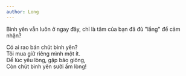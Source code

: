 ```yaml
---
author: Long
---
```


Bình yên vẫn luôn ở ngay đây, chỉ là tâm của bạn đã đủ "lắng" để cảm nhận?  
<!--more-->

Có ai rao bán chút bình yên?  
Tôi mua giữ riêng mình một ít.  
Để lúc yếu lòng, gặp bão giông,  
Còn chút bình yên sưởi ấm lòng!

